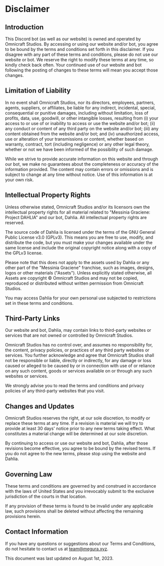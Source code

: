 # Disclaimer

## Introduction

This Discord bot (as well as our website) is owned and operated by Omnicraft Studios. By accessing or using our website and/or bot, you agree to be bound by the terms and conditions set forth in this disclaimer. If you disagree with any part of these terms and conditions, please do not use our website or bot. We reserve the right to modify these terms at any time, so kindly check back often. Your continued use of our website and bot following the posting of changes to these terms will mean you accept those changes.

## Limitation of Liability

In no event shall Omnicraft Studios, nor its directors, employees, partners, agents, suppliers, or affiliates, be liable for any indirect, incidental, special, consequential or punitive damages, including without limitation, loss of profits, data, use, goodwill, or other intangible losses, resulting from (i) your access to or use of or inability to access or use the website and/or bot; (ii) any conduct or content of any third party on the website and/or bot; (iii) any content obtained from the website and/or bot; and (iv) unauthorized access, use or alteration of your transmissions or content, whether based on warranty, contract, tort (including negligence) or any other legal theory, whether or not we have been informed of the possibility of such damage.

While we strive to provide accurate information on this website and through our bot, we make no guarantees about the completeness or accuracy of the information provided. The content may contain errors or omissions and is subject to change at any time without notice. Use of this information is at your own risk.

## Intellectual Property Rights

Unless otherwise stated, Omnicraft Studios and/or its licensors own the intellectual property rights for all material related to "Messinia Graciene: Project DAHLIA" and our bot, Dahlia. All intellectual property rights are reserved.

The source code of Dahlia is licensed under the terms of the GNU General Public License v3.0 (GPLv3). This means you are free to use, modify, and distribute the code, but you must make your changes available under the same license and include the original copyright notice along with a copy of the GPLv3 license.

Please note that this does not apply to the assets used by Dahlia or any other part of the "Messinia Graciene" franchise, such as images, designs, logos or other materials ("Assets"). Unless explicitly stated otherwise, all Assets are copyright © Omnicraft Studios and may not be copied, reproduced or distributed without written permission from Omnicraft Studios.

You may access Dahlia for your own personal use subjected to restrictions set in these terms and conditions.

## Third-Party Links

Our website and bot, Dahlia, may contain links to third-party websites or services that are not owned or controlled by Omnicraft Studios.

Omnicraft Studios has no control over, and assumes no responsibility for, the content, privacy policies, or practices of any third party websites or services. You further acknowledge and agree that Omnicraft Studios shall not be responsible or liable, directly or indirectly, for any damage or loss caused or alleged to be caused by or in connection with use of or reliance on any such content, goods or services available on or through any such websites or services.

We strongly advise you to read the terms and conditions and privacy policies of any third-party websites that you visit.

## Changes and Updates

Omnicraft Studios reserves the right, at our sole discretion, to modify or replace these terms at any time. If a revision is material we will try to provide at least 30 days' notice prior to any new terms taking effect. What constitutes a material change will be determined at our sole discretion.

By continuing to access or use our website and bot, Dahlia, after those revisions become effective, you agree to be bound by the revised terms. If you do not agree to the new terms, please stop using the website and Dahlia.

## Governing Law

These terms and conditions are governed by and construed in accordance with the laws of United States and you irrevocably submit to the exclusive jurisdiction of the courts in that location.

If any provision of these terms is found to be invalid under any applicable law, such provisions shall be deleted without affecting the remaining provisions herein.

## Contact Information

If you have any questions or suggestions about our Terms and Conditions, do not hesitate to contact us at team@megura.xyz.

This document was last updated on August 1st, 2023.
